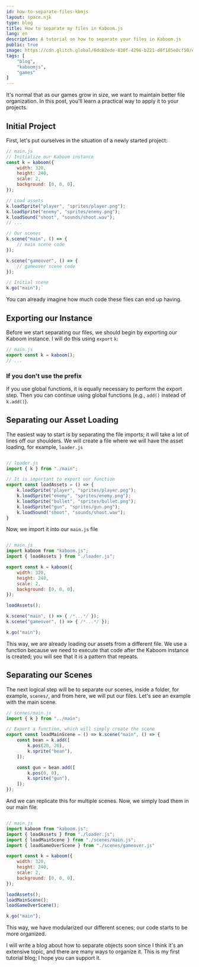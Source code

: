 ```yaml
---
id: how-to-separate-files-kbmjs
layout: space.njk
type: blog
title: How to separate my files in Kaboom.js
lang: en
description: A tutorial on how to separate your files in Kaboom.js
public: true
image: https://cdn.glitch.global/6dc82ede-830f-4296-b221-d0f185e0cf50/ea1106d2-a4eb-49db-837a-c49b3a3a1bdc.image.png?v=1705955046911
tags: [
    "blog",
    "kaboomjs",
    "games"
]
---
```


It's normal that as our games grow in size, we want to maintain better file organization. In this post, you'll learn a practical way to apply it to your projects.

## Initial Project

First, let's put ourselves in the situation of a newly started project:

```js
// main.js
// Initialize our Kaboom instance
const k = kaboom({
    width: 320,
    height: 240,
    scale: 2,
    background: [0, 0, 0],
});

// Load assets
k.loadSprite("player", "sprites/player.png");
k.loadSprite("enemy", "sprites/enemy.png");
k.loadSound("shoot", "sounds/shoot.wav");
// ...

// Our scenes
k.scene("main", () => {
    // main scene code
});

k.scene("gameover", () => {
    // gameover scene code
});

// Initial scene
k.go("main");` 
```
You can already imagine how much code these files can end up having.

## Exporting our Instance
Before we start separating our files, we should begin by exporting our Kaboom instance. I will do this using `export` `k`:

```js
// main.js
export const k = kaboom();
// ...
```

### If you don't use the prefix

If you use global functions, it is equally necessary to perform the export step. Then you can continue using global functions (e.g., `add()` instead of `k.add()`).

## Separating our Asset Loading

The easiest way to start is by separating the file imports; it will take a lot of lines off our shoulders. We will create a file where we will have the asset loading, for example, `loader.js`

```js

// loader.js
import { k } from "./main";

// It is important to export our function
export const loadAssets = () => {
    k.loadSprite("player", "sprites/player.png");
    k.loadSprite("enemy", "sprites/enemy.png");
    k.loadSprite("bullet", "sprites/bullet.png");
    k.loadSprite("gun", "sprites/gun.png");
    k.loadSound("shoot", "sounds/shoot.wav");
}
```

Now, we import it into our `main.js` file

```js

// main.js
import kaboom from "kaboom.js";
import { loadAssets } from "./loader.js";

export const k = kaboom({
    width: 320,
    height: 240,
    scale: 2,
    background: [0, 0, 0],
});

loadAssets();

k.scene("main", () => { /*...*/ });
k.scene("gameover", () => { /*...*/ });

k.go("main");
```

This way, we are already loading our assets from a different file. We use a function because we need to execute that code after the Kaboom instance is created; you will see that it is a pattern that repeats.

## Separating our Scenes

The next logical step will be to separate our scenes, inside a folder, for example, `scenes/`, and from here, we will put our files. Let's see an example with the main scene.

```js
// scenes/main.js
import { k } from "../main";

// Export a function, which will simply create the scene
export const loadMainScene = () => k.scene("main", () => {
    const bean = k.add([
        k.pos(20, 20),
        k.sprite("bean"),
    ]);

    const gun = bean.add([
        k.pos(0, 0),
        k.sprite("gun"),
    ]);
});
```

And we can replicate this for multiple scenes. Now, we simply load them in our main file.

```js

// main.js
import kaboom from "kaboom.js";
import { loadAssets } from "./loader.js";
import { loadMainScene } from "./scenes/main.js";
import { loadGameOverScene } from "./scenes/gameover.js"

export const k = kaboom({
    width: 320,
    height: 240,
    scale: 2,
    background: [0, 0, 0],
});

loadAssets();
loadMainScene();
loadGameOverScene();

k.go("main");
```

This way, we have modularized our different scenes; our code starts to be more organized.

I will write a blog about how to separate objects soon since I think it's an extensive topic, and there are many ways to organize it. This is my first tutorial blog; I hope you can support it.

